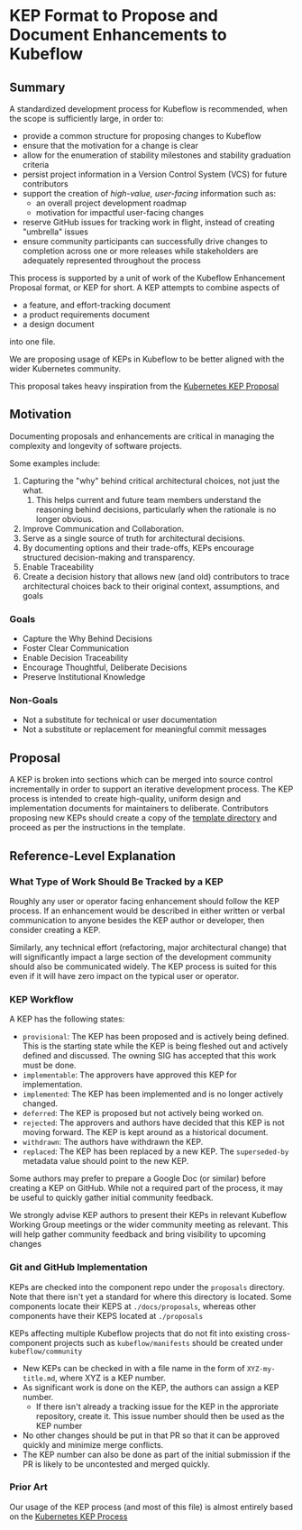 # KEP Format to Propose and Document Enhancements to Kubeflow

## Summary

A standardized development process for Kubeflow is recommended, when the scope is sufficiently large, in order to:

- provide a common structure for proposing changes to Kubeflow
- ensure that the motivation for a change is clear
- allow for the enumeration of stability milestones and stability graduation
  criteria
- persist project information in a Version Control System (VCS) for future
  contributors
- support the creation of _high-value, user-facing_ information such as:
  - an overall project development roadmap
  - motivation for impactful user-facing changes
- reserve GitHub issues for tracking work in flight, instead of creating "umbrella"
  issues
- ensure community participants can successfully drive changes to
  completion across one or more releases while stakeholders are adequately
  represented throughout the process

This process is supported by a unit of work of the Kubeflow Enhancement Proposal format, or KEP for short.
A KEP attempts to combine aspects of

- a feature, and effort-tracking document
- a product requirements document
- a design document

into one file.

We are proposing usage of KEPs in Kubeflow to be better aligned with the wider Kubernetes community.

This proposal takes heavy inspiration from the [Kubernetes KEP Proposal](https://github.com/kubernetes/enhancements/blob/master/keps/sig-architecture/0000-kep-process/README.md)

## Motivation

Documenting proposals and enhancements are critical in managing the complexity and longevity of software projects.

Some examples include:

1. Capturing the "why" behind critical architectural choices, not just the what.
   1. This helps current and future team members understand the reasoning behind decisions, particularly when the rationale is no longer obvious.
2. Improve Communication and Collaboration.
3. Serve as a single source of truth for architectural decisions.
4. By documenting options and their trade-offs, KEPs encourage structured decision-making and transparency.
5. Enable Traceability
6. Create a decision history that allows new (and old) contributors to trace architectural choices back to their original context, assumptions, and goals

### Goals

- Capture the Why Behind Decisions
- Foster Clear Communication
- Enable Decision Traceability
- Encourage Thoughtful, Deliberate Decisions
- Preserve Institutional Knowledge

### Non-Goals

- Not a substitute for technical or user documentation
- Not a substitute or replacement for meaningful commit messages

## Proposal

A KEP is broken into sections which can be merged into source control
incrementally in order to support an iterative development process. The KEP process
is intended to create high-quality, uniform design and implementation documents
for maintainers to deliberate. Contributors proposing new KEPs should create a copy
of the [template directory](./NNNN-template) and proceed as per the instructions in the template.

## Reference-Level Explanation

### What Type of Work Should Be Tracked by a KEP

Roughly any user or operator facing enhancement should follow the KEP process.
If an enhancement would be described in either written or verbal communication
to anyone besides the KEP author or developer, then consider creating a KEP.

Similarly, any technical effort (refactoring, major architectural change) that
will significantly impact a large section of the development community should also be
communicated widely. The KEP process is suited for this even if it will have
zero impact on the typical user or operator.

### KEP Workflow

A KEP has the following states:

- `provisional`: The KEP has been proposed and is actively being defined.
  This is the starting state while the KEP is being fleshed out and actively defined and discussed.
  The owning SIG has accepted that this work must be done.
- `implementable`: The approvers have approved this KEP for implementation.
- `implemented`: The KEP has been implemented and is no longer actively changed.
- `deferred`: The KEP is proposed but not actively being worked on.
- `rejected`: The approvers and authors have decided that this KEP is not moving forward.
  The KEP is kept around as a historical document.
- `withdrawn`: The authors have withdrawn the KEP.
- `replaced`: The KEP has been replaced by a new KEP.
  The `superseded-by` metadata value should point to the new KEP.

Some authors may prefer to prepare a Google Doc (or similar) before creating a KEP on GitHub.
While not a required part of the process, it may be useful to quickly gather initial community feedback.

We strongly advise KEP authors to present their KEPs in relevant Kubeflow Working Group meetings or the
wider community meeting as relevant. This will help gather community feedback and bring visibility to
upcoming changes

### Git and GitHub Implementation

KEPs are checked into the component repo under the `proposals` directory. Note that there isn't yet a standard for where this directory is located.
Some components locate their KEPS at `./docs/proposals`, whereas other components have their KEPS located at `./proposals`

KEPs affecting multiple Kubeflow projects that do not fit into existing cross-component projects such as `kubeflow/manifests` should be created under `kubeflow/community`

- New KEPs can be checked in with a file name in the form of `XYZ-my-title.md`, where XYZ is a KEP number.
- As significant work is done on the KEP, the authors can assign a KEP number.
  - If there isn't already a tracking issue for the KEP in the approriate repository, create it. This issue number should then be used as the KEP number
- No other changes should be put in that PR so that it can be approved quickly and minimize merge conflicts.
- The KEP number can also be done as part of the initial submission if the PR is likely to be uncontested and merged quickly.

### Prior Art

Our usage of the KEP process (and most of this file) is almost entirely based on the
[Kubernetes KEP Process](https://github.com/kubernetes/enhancements/blob/master/keps/sig-architecture/0000-kep-process/README.md)
